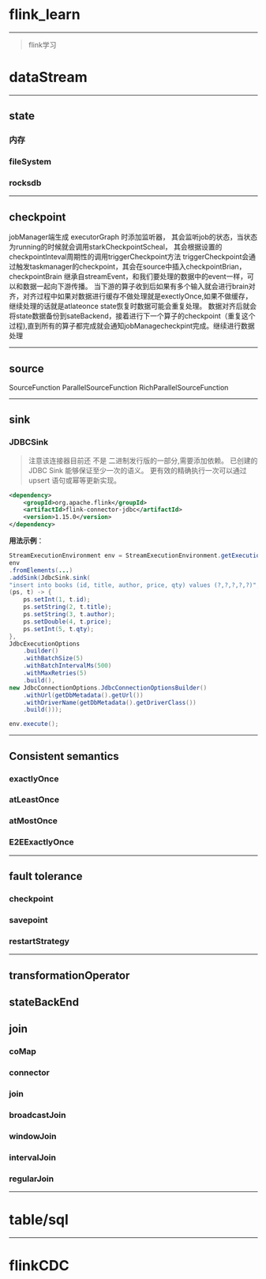 # flink_learn

*****
>flink学习

# dataStream

---
## state
### 内存
### fileSystem
### rocksdb

---
## checkpoint
jobManager端生成 executorGraph 时添加监听器， 其会监听job的状态，当状态为running的时候就会调用starkCheckpointScheal，
其会根据设置的checkpointInteval周期性的调用triggerCheckpoint方法
triggerCheckpoint会通过触发taskmanager的checkpoint，其会在source中插入checkpointBrian，checkpointBrain 继承自streamEvent，和我们要处理的数据中的event一样，可以和数据一起向下游传播。
当下游的算子收到后如果有多个输入就会进行brain对齐，对齐过程中如果对数据进行缓存不做处理就是exectlyOnce,如果不做缓存，继续处理的话就是atlateonce state恢复时数据可能会重复处理。
数据对齐后就会将state数据备份到sateBackend，接着进行下一个算子的checkpoint（重复这个过程),直到所有的算子都完成就会通知jobManagecheckpint完成。继续进行数据处理

---
## source
SourceFunction
ParallelSourceFunction
RichParallelSourceFunction



---
## sink
### JDBCSink
>注意该连接器目前还 不是 二进制发行版的一部分,需要添加依赖。
已创建的 JDBC Sink 能够保证至少一次的语义。 更有效的精确执行一次可以通过 upsert 语句或幂等更新实现。

```xml
<dependency>
    <groupId>org.apache.flink</groupId>
    <artifactId>flink-connector-jdbc</artifactId>
    <version>1.15.0</version>
</dependency>
```

**用法示例**：

```java
StreamExecutionEnvironment env = StreamExecutionEnvironment.getExecutionEnvironment();
env
.fromElements(...)
.addSink(JdbcSink.sink(
"insert into books (id, title, author, price, qty) values (?,?,?,?,?)",
(ps, t) -> {
    ps.setInt(1, t.id);
    ps.setString(2, t.title);
    ps.setString(3, t.author);
    ps.setDouble(4, t.price);
    ps.setInt(5, t.qty);
},
JdbcExecutionOptions
    .builder()
    .withBatchSize(5)
    .withBatchIntervalMs(500)
    .withMaxRetries(5)
    .build(),
new JdbcConnectionOptions.JdbcConnectionOptionsBuilder()
    .withUrl(getDbMetadata().getUrl())
    .withDriverName(getDbMetadata().getDriverClass())
    .build()));

env.execute();
```

---
## Consistent semantics
### exactlyOnce
### atLeastOnce
### atMostOnce
### E2EExactlyOnce

---
## fault tolerance
### checkpoint
### savepoint
### restartStrategy

---
## transformationOperator

## stateBackEnd

## join
### coMap
### connector
### join
### broadcastJoin
### windowJoin
### intervalJoin
### regularJoin


**********
# table/sql



*****************
# flinkCDC


